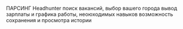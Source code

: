 ПАРСИНГ Headhunter
поиск вакансий, выбор вашего города
вывод зарплаты и графика работы, неоюходимых навыков
возможность сохранения и просмотра истории
